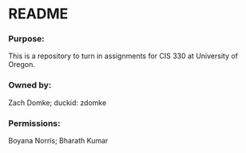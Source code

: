 # README #

### Purpose: ###

This is a repository to turn in assignments for CIS 330 at University of Oregon.

### Owned by: ###

Zach Domke;
duckid:	zdomke

### Permissions: ###

Boyana Norris;
Bharath Kumar